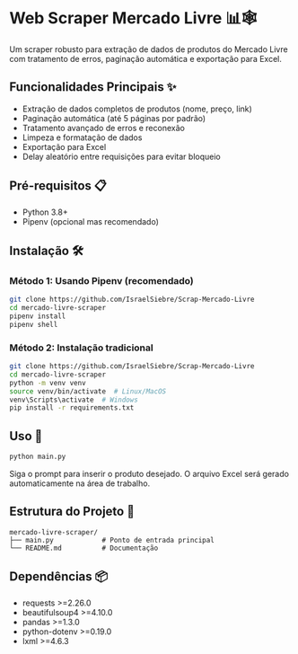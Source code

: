 # Web Scraper Mercado Livre 📊🕸️

Um scraper robusto para extração de dados de produtos do Mercado Livre com tratamento de erros, paginação automática e exportação para Excel.

## Funcionalidades Principais ✨
- Extração de dados completos de produtos (nome, preço, link)
- Paginação automática (até 5 páginas por padrão)
- Tratamento avançado de erros e reconexão
- Limpeza e formatação de dados
- Exportação para Excel
- Delay aleatório entre requisições para evitar bloqueio

## Pré-requisitos 📋
- Python 3.8+
- Pipenv (opcional mas recomendado)

## Instalação 🛠️

### Método 1: Usando Pipenv (recomendado)
```bash
git clone https://github.com/IsraelSiebre/Scrap-Mercado-Livre
cd mercado-livre-scraper
pipenv install
pipenv shell
```

### Método 2: Instalação tradicional
```bash
git clone https://github.com/IsraelSiebre/Scrap-Mercado-Livre
cd mercado-livre-scraper
python -m venv venv
source venv/bin/activate  # Linux/MacOS
venv\Scripts\activate  # Windows
pip install -r requirements.txt
```

## Uso 🚀
```bash
python main.py
```
Siga o prompt para inserir o produto desejado. O arquivo Excel será gerado automaticamente na área de trabalho.



## Estrutura do Projeto 📂
```
mercado-livre-scraper/
├── main.py            # Ponto de entrada principal
└── README.md          # Documentação
```

## Dependências 📦
- requests >=2.26.0
- beautifulsoup4 >=4.10.0
- pandas >=1.3.0
- python-dotenv >=0.19.0
- lxml >=4.6.3
